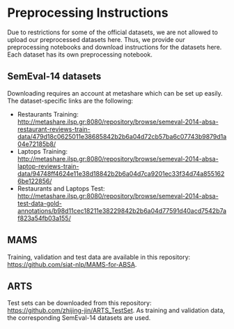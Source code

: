 # Preprocessing Instructions

Due to restrictions for some of the official datasets, we are not allowed to upload our preprocessed datasets here. Thus, we provide our preprocessing notebooks and download instructions for the datasets here. Each dataset has its own preprocessing notebook.

## SemEval-14 datasets
Downloading requires an account at metashare which can be set up easily. The dataset-specific links are the following:
- Restaurants Training: http://metashare.ilsp.gr:8080/repository/browse/semeval-2014-absa-restaurant-reviews-train-data/479d18c0625011e38685842b2b6a04d72cb57ba6c07743b9879d1a04e72185b8/
- Laptops Training: http://metashare.ilsp.gr:8080/repository/browse/semeval-2014-absa-laptop-reviews-train-data/94748ff4624e11e38d18842b2b6a04d7ca9201ec33f34d74a8551626be122856/
- Restaurants and Laptops Test: http://metashare.ilsp.gr:8080/repository/browse/semeval-2014-absa-test-data-gold-annotations/b98d11cec18211e38229842b2b6a04d77591d40acd7542b7af823a54fb03a155/

## MAMS
Training, validation and test data are available in this repository: https://github.com/siat-nlp/MAMS-for-ABSA.

## ARTS
Test sets can be downloaded from this repository: https://github.com/zhijing-jin/ARTS_TestSet. As training and validation data, the corresponding SemEval-14 datasets are used.

